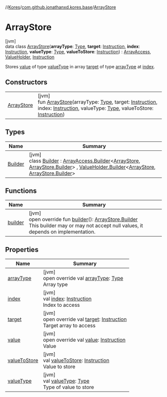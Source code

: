 //[Kores](../../../index.md)/[com.github.jonathanxd.kores.base](../index.md)/[ArrayStore](index.md)

# ArrayStore

[jvm]\
data class [ArrayStore](index.md)(**arrayType**: [Type](https://docs.oracle.com/javase/8/docs/api/java/lang/reflect/Type.html), **target**: [Instruction](../../com.github.jonathanxd.kores/-instruction/index.md), **index**: [Instruction](../../com.github.jonathanxd.kores/-instruction/index.md), **valueType**: [Type](https://docs.oracle.com/javase/8/docs/api/java/lang/reflect/Type.html), **valueToStore**: [Instruction](../../com.github.jonathanxd.kores/-instruction/index.md)) : [ArrayAccess](../-array-access/index.md), [ValueHolder](../-value-holder/index.md), [Instruction](../../com.github.jonathanxd.kores/-instruction/index.md)

Stores [value](value-to-store.md) of type [valueType](value-type.md) in array [target](target.md) of type [arrayType](array-type.md) at [index](--index--.md).

## Constructors

| | |
|---|---|
| [ArrayStore](-array-store.md) | [jvm]<br>fun [ArrayStore](-array-store.md)(arrayType: [Type](https://docs.oracle.com/javase/8/docs/api/java/lang/reflect/Type.html), target: [Instruction](../../com.github.jonathanxd.kores/-instruction/index.md), index: [Instruction](../../com.github.jonathanxd.kores/-instruction/index.md), valueType: [Type](https://docs.oracle.com/javase/8/docs/api/java/lang/reflect/Type.html), valueToStore: [Instruction](../../com.github.jonathanxd.kores/-instruction/index.md)) |

## Types

| Name | Summary |
|---|---|
| [Builder](-builder/index.md) | [jvm]<br>class [Builder](-builder/index.md) : [ArrayAccess.Builder](../-array-access/-builder/index.md)<[ArrayStore](index.md), [ArrayStore.Builder](-builder/index.md)> , [ValueHolder.Builder](../-value-holder/-builder/index.md)<[ArrayStore](index.md), [ArrayStore.Builder](-builder/index.md)> |

## Functions

| Name | Summary |
|---|---|
| [builder](builder.md) | [jvm]<br>open override fun [builder](builder.md)(): [ArrayStore.Builder](-builder/index.md)<br>This builder may or may not accept null values, it depends on implementation. |

## Properties

| Name | Summary |
|---|---|
| [arrayType](array-type.md) | [jvm]<br>open override val [arrayType](array-type.md): [Type](https://docs.oracle.com/javase/8/docs/api/java/lang/reflect/Type.html)<br>Array type |
| [index](--index--.md) | [jvm]<br>val [index](--index--.md): [Instruction](../../com.github.jonathanxd.kores/-instruction/index.md)<br>Index to access |
| [target](target.md) | [jvm]<br>open override val [target](target.md): [Instruction](../../com.github.jonathanxd.kores/-instruction/index.md)<br>Target array to access |
| [value](value.md) | [jvm]<br>open override val [value](value.md): [Instruction](../../com.github.jonathanxd.kores/-instruction/index.md)<br>Value |
| [valueToStore](value-to-store.md) | [jvm]<br>val [valueToStore](value-to-store.md): [Instruction](../../com.github.jonathanxd.kores/-instruction/index.md)<br>Value to store |
| [valueType](value-type.md) | [jvm]<br>val [valueType](value-type.md): [Type](https://docs.oracle.com/javase/8/docs/api/java/lang/reflect/Type.html)<br>Type of value to store |
